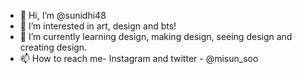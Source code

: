 - 👋 Hi, I’m @sunidhi48
- 👀 I’m interested in art, design and bts!
- 🌱 I’m currently learning design, making design, seeing design and creating design.
- 📫 How to reach me- Instagram and twitter - @misun_soo

<!---
sunidhi48/sunidhi48 is a ✨ special ✨ repository because its `README.md` (this file) appears on your GitHub profile.
You can click the Preview link to take a look at your changes.
--->

